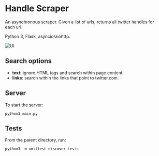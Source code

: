 # Handle Scraper
An asynchronous scraper. Given a list of urls, returns all twitter handles for each url.

Python 3, Flask, asyncio/aiohttp.

![UI](https://raw.githubusercontent.com/saturnths/twitter-handles/master/screenshots/UI.png)

## Search options
* **text**: ignore HTML tags and search within page content.
* **links**: search within the links that point to twitter.com.

## Server
To start the server:

`python3 main.py`

## Tests
From the parent directory, run:

`python3 -m unittest discover tests`
